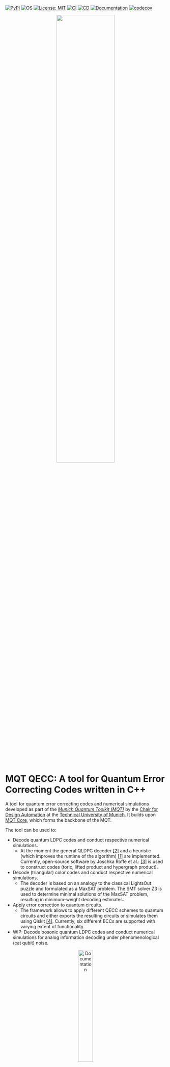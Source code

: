 [![PyPI](https://img.shields.io/pypi/v/mqt.qecc?logo=pypi&style=flat-square)](https://pypi.org/project/mqt.qecc/)
![OS](https://img.shields.io/badge/os-linux%20%7C%20macos%20%7C%20windows-blue?style=flat-square)
[![License: MIT](https://img.shields.io/badge/license-MIT-blue.svg?style=flat-square)](https://opensource.org/licenses/MIT)
[![CI](https://img.shields.io/github/actions/workflow/status/cda-tum/mqt-qecc/ci.yml?branch=main&style=flat-square&logo=github&label=ci)](https://github.com/cda-tum/mqt-qecc/actions/workflows/ci.yml)
[![CD](https://img.shields.io/github/actions/workflow/status/cda-tum/mqt-qecc/cd.yml?style=flat-square&logo=github&label=cd)](https://github.com/cda-tum/mqt-qecc/actions/workflows/cd.yml)
[![Documentation](https://img.shields.io/readthedocs/qecc?logo=readthedocs&style=flat-square)](https://mqt.readthedocs.io/projects/qecc)
[![codecov](https://img.shields.io/codecov/c/github/cda-tum/mqt-qecc?style=flat-square&logo=codecov)](https://codecov.io/gh/cda-tum/mqt-qecc)

<p align="center">
  <a href="https://mqt.readthedocs.io">
   <picture>
     <source media="(prefers-color-scheme: dark)" srcset="https://raw.githubusercontent.com/cda-tum/mqt/main/docs/_static/mqt_light.png" width="60%">
     <img src="https://raw.githubusercontent.com/cda-tum/mqt/main/docs/_static/mqt_dark.png" width="60%">
   </picture>
  </a>
</p>

# MQT QECC: A tool for Quantum Error Correcting Codes written in C++

A tool for quantum error correcting codes and numerical simulations developed as part of the [_Munich Quantum Toolkit (MQT)_](https://mqt.readthedocs.io) by the [Chair for Design Automation](https://www.cda.cit.tum.de/) at the [Technical University of Munich](https://www.tum.de/).
It builds upon [MQT Core](https://github.com/cda-tum/mqt-core), which forms the backbone of the MQT.

The tool can be used to:

- Decode quantum LDPC codes and conduct respective numerical simulations.
  - At the moment the general QLDPC
    decoder [[2]](https://ieeexplore.ieee.org/abstract/document/9682738)
    and a heuristic (which improves the runtime of the algorithm) [[1]](https://arxiv.org/abs/2209.01180) are
    implemented.
    Currently, open-source software by Joschka Roffe et
    al.: [[3]](https://github.com/quantumgizmos/bias_tailored_qldpc) is used to construct codes (toric, lifted product
    and
    hypergraph product).
- Decode (triangular) color codes and conduct respective numerical simulations.
  - The decoder is based on an analogy to the classical LightsOut puzzle and formulated as a MaxSAT problem. The SMT solver
    Z3 is used to determine minimal solutions of the MaxSAT problem, resulting in minimum-weight decoding estimates.
- Apply error correction to quantum circuits.
  - The framework allows to apply different QECC schemes to quantum circuits and either exports the resulting
    circuits or simulates them using Qiskit [[4]](https://qiskit.org/). Currently, six different ECCs are supported
    with varying extent of functionality.
- WIP: Decode bosonic quantum LDPC codes and conduct numerical simulations for analog information decoding under phenomenological
  (cat qubit) noise.

<p align="center">
  <a href="https://mqt.readthedocs.io/projects/qecc">
  <img width=30% src="https://img.shields.io/badge/documentation-blue?style=for-the-badge&logo=read%20the%20docs" alt="Documentation" />
  </a>
</p>

If you have any questions, feel free to contact us via [quantum.cda@xcit.tum.de](mailto:quantum.cda@xcit.tum.de) or by
creating an issue on [GitHub](https://github.com/cda-tum/mqt-qecc/issues).

## Getting Started

QECC is available via [PyPI](https://pypi.org/project/mqt.qecc/) for Linux and macOS and supports Python 3.8 to 3.12.

```console
(venv) $ pip install mqt.qecc
```

The following code gives an example on the usage:

### Example for decoding quantum LDPC codes

```python3
from mqt.qecc import *
import numpy as np

H = [[1, 0, 0, 1, 0, 1, 1], [0, 1, 0, 1, 1, 0, 1], [0, 0, 1, 0, 1, 1, 1]]
code = Code(H, H)
decoder = UFHeuristic()
decoder.set_code(code)
x_err = sample_iid_pauli_err(code.N, 0.05)
decoder.decode(code.get_x_syndrome(x_err))
result = decoder.result
print(result)
residual_err = np.array(x_err) ^ np.array(result.estimate)
print(code.is_x_stabilizer(residual_err))
```

### Example for decoding color codes

Simply running the following code will perform a numerical analysis of the MaxSAT color code decoder for an instance of
the distance-21 triangular color code with a bit-flip error rate of 0.01 and 1000 simulations.

```python3
from mqt.qecc.cc_decoder import decoder

d = 21  # distance of the triangular code to simulate
p = 0.01  # (bit-flip) error rate
nr_sims = 1000  # number of simulations to run
decoder.run(distance=d, error_rate=p, nr_sims=nr_sims)
```

### Example for applying error correction to a circuit

```python3
from mqt import qecc

file = "path/to/qasm/file.qasm"  # Path to the OpenQASM file the quantum circuit shall be loaded from
ecc = "Q7Steane"  # Error correction code that shall be applied to the quantum circuit
ecc_frequency = 100  # After how many times a qubit is used, error correction is applied

result = qecc.apply_ecc(file, ecc, ecc_frequency)

# print the resulting circuit as OpenQASM string
print(result["circ"])
```

A wrapper script for applying error correction to quantum circuits (provided as OpenQASM) and performing a
noise-aware quantum circuit simulation (using Qiskit) is provided. The script can be used like this:

```bash
$ (venv) ecc_qiskit_wrapper -ecc Q7Steane -fq 100 -m D -p 0.0001 -n 2000 -fs aer_simulator_stabilizer -s 0 -f  ent_simple1000_n2.qasm
_____Trying to simulate with D (prob=0.0001, shots=2000, n_qubits=17, error correction=Q7Steane) Error______
State |00> probability 0.515
State |01> probability 0.0055
State |10> probability 0.0025
State |11> probability 0.477
```

**Detailed documentation on all available methods, options, and input formats is available
at [ReadTheDocs](https://mqt.readthedocs.io/projects/qecc).**

## System Requirements and Building

The implementation is compatible with any C++17 compiler and a minimum CMake version of 3.19.
Please refer to the [documentation](https://mqt.readthedocs.io/projects/qecc) on how to build the project.

Building (and running) is continuously tested under Linux and macOS using the
[latest available system versions for GitHub Actions](https://github.com/actions/virtual-environments).
Windows support is currently experimental.

## Reference

If you use our tool for your research, we will be thankful if you refer to it by citing the appropriate publication:

- [![a](https://img.shields.io/static/v1?label=arXiv&message=2311.01328&color=inactive&style=flat-square)](https://arxiv.org/abs/2311.01328)
  L. Berent, T. Hillmann, J. Eisert, R. Wille, and J. Roffe, "Analog information decoding of bosonic quantum LDPC codes".

- [![a](https://img.shields.io/static/v1?label=arXiv&message=2303.14237&color=inactive&style=flat-square)](https://arxiv.org/abs/2303.14237)
  L. Berent, L. Burgholzer, P.J. Derks, J. Eisert, and R. Wille, "Decoding quantum color codes with MaxSAT".

  The dataset used in the paper evaluation on decoding quantum color codes is available on Zenodo:
  [![a](https://img.shields.io/static/v1?label=DOI&message=10.5281/zenodo.7760135&color=inactive&style=flat-square)](https://doi.org/10.5281/zenodo.7760135)

- [![a](https://img.shields.io/static/v1?label=arXiv&message=2301.05731&color=inactive&style=flat-square)](https://arxiv.org/pdf/2301.05731)
  T. Grurl, C. Pichler, J. Fuss and R. Wille, "Automatic Implementation and Evaluation of Error-Correcting Codes for
  Quantum Computing: An Open-Source Framework for Quantum Error-Correction," in International Conference on VLSI
  Design and International Conference on Embedded Systems (VLSID), 2023

- [![a](https://img.shields.io/static/v1?label=arXiv&message=2209.01180&color=inactive&style=flat-square)](https://arxiv.org/abs/2209.01180)
  L. Berent, L. Burgholzer, and R.
  Wille, "[Software Tools for Decoding Quantum Low-Density Parity Check Codes](https://arxiv.org/abs/2209.01180),"
  in Asia and South Pacific Design Automation Conference (ASP-DAC), 2023

## Credits

The contributors to this tool are:

- Lucas Berent
- Lukas Burgholzer
- Thomas Grurl
- Peter-Jan H.S. Derks
- Timo Hillmann

## Acknowledgements

The Munich Quantum Toolkit has been supported by the European
Research Council (ERC) under the European Union's Horizon 2020 research and innovation program (grant agreement
No. 101001318), the Bavarian State Ministry for Science and Arts through the Distinguished Professorship Program, as well as the
Munich Quantum Valley, which is supported by the Bavarian state government with funds from the Hightech Agenda Bayern Plus.

<p align="center">
<picture>
<source media="(prefers-color-scheme: dark)" srcset="https://raw.githubusercontent.com/cda-tum/mqt/main/docs/_static/tum_dark.svg" width="28%">
<img src="https://raw.githubusercontent.com/cda-tum/mqt/main/docs/_static/tum_light.svg" width="28%" alt="TUM Logo">
</picture>
<picture>
<img src="https://raw.githubusercontent.com/cda-tum/mqt/main/docs/_static/logo-bavaria.svg" width="16%" alt="Coat of Arms of Bavaria">
</picture>
<picture>
<source media="(prefers-color-scheme: dark)" srcset="https://raw.githubusercontent.com/cda-tum/mqt/main/docs/_static/erc_dark.svg" width="24%">
<img src="https://raw.githubusercontent.com/cda-tum/mqt/main/docs/_static/erc_light.svg" width="24%" alt="ERC Logo">
</picture>
<picture>
<img src="https://raw.githubusercontent.com/cda-tum/mqt/main/docs/_static/logo-mqv.svg" width="28%" alt="MQV Logo">
</picture>
</p>
